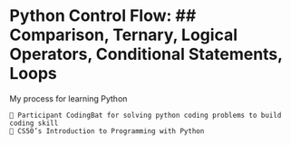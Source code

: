 # Python Control Flow: ## Comparison, Ternary, Logical Operators, Conditional Statements, Loops

My process for learning Python

    👾 Participant CodingBat for solving python coding problems to build coding skill
    🤖 CS50’s Introduction to Programming with Python
